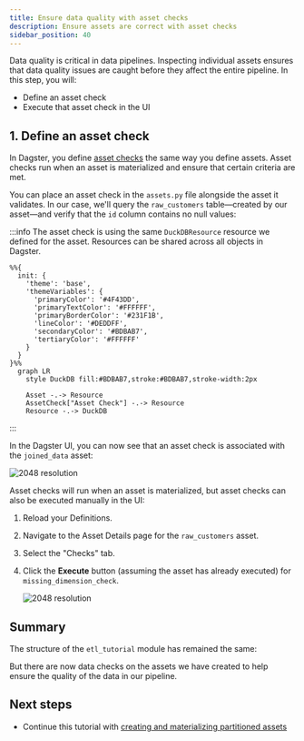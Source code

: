 ```yaml
---
title: Ensure data quality with asset checks
description: Ensure assets are correct with asset checks
sidebar_position: 40
---
```


Data quality is critical in data pipelines. Inspecting individual assets ensures that data quality issues are caught before they affect the entire pipeline. In this step, you will:

- Define an asset check
- Execute that asset check in the UI

## 1. Define an asset check

In Dagster, you define [asset checks](/guides/test/asset-checks) the same way you define assets. Asset checks run when an asset is materialized and ensure that certain criteria are met.

You can place an asset check in the `assets.py` file alongside the asset it validates. In our case, we'll query the `raw_customers` table—created by our asset—and verify that the `id` column contains no null values:

<CodeExample
  path="docs_snippets/docs_snippets/guides/tutorials/etl_tutorial/src/etl_tutorial/defs/assets.py"
  language="python"
  startAfter="start_asset_check"
  endBefore="end_asset_check"
  title="src/etl_tutorial/defs/assets.py"
/>

:::info
The asset check is using the same `DuckDBResource` resource we defined for the asset. Resources can be shared across all objects in Dagster.

```mermaid
%%{
  init: {
    'theme': 'base',
    'themeVariables': {
      'primaryColor': '#4F43DD',
      'primaryTextColor': '#FFFFFF',
      'primaryBorderColor': '#231F1B',
      'lineColor': '#DEDDFF',
      'secondaryColor': '#BDBAB7',
      'tertiaryColor': '#FFFFFF'
    }
  }
}%%
  graph LR
    style DuckDB fill:#BDBAB7,stroke:#BDBAB7,stroke-width:2px

    Asset -.-> Resource
    AssetCheck["Asset Check"] -.-> Resource
    Resource -.-> DuckDB
```
:::

In the Dagster UI, you can now see that an asset check is associated with the `joined_data` asset:

![2048 resolution](/images/tutorial/etl-tutorial/asset-check.png)

Asset checks will run when an asset is materialized, but asset checks can also be executed manually in the UI:

1. Reload your Definitions.
2. Navigate to the Asset Details page for the `raw_customers` asset.
3. Select the "Checks" tab.
4. Click the **Execute** button (assuming the asset has already executed) for `missing_dimension_check`.

   ![2048 resolution](/images/tutorial/etl-tutorial/asset-check-execution.png)

## Summary

The structure of the `etl_tutorial` module has remained the same:

<CliInvocationExample path="docs_snippets/docs_snippets/guides/tutorials/etl_tutorial/tree/step-2.txt" />

But there are now data checks on the assets we have created to help ensure the quality of the data in our pipeline.

## Next steps

- Continue this tutorial with [creating and materializing partitioned assets](/etl-pipeline-tutorial/partition-asset)
